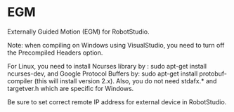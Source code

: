 # EGM
Externally Guided Motion (EGM) for RobotStudio.

Note: when compiling on Windows using VisualStudio, you need to turn off the Precompiled Headers option.

For Linux, you need to install Ncurses library by :
sudo apt-get install ncurses-dev,
and Google Protocol Buffers by:
sudo apt-get install protobuf-compiler (this will install version 2.x).
Also, you do not need stdafx.* and targetver.h which are specific for Windows.

Be sure to set correct remote IP address for external device in RobotStudio.

